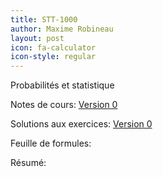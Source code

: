 ```yaml
---
title: STT-1000
author: Maxime Robineau
layout: post
icon: fa-calculator
icon-style: regular
---
```

Probabilités et statistique

Notes de cours: [Version 0](https://github.com/maximerobineau/cours_ulaval/raw/master/STT-1000/notes_de_cours/notes_stt1000.pdf)

Solutions aux exercices: [Version 0](https://github.com/maximerobineau/cours_ulaval/raw/master/STT-1000/exercices/exercices_stt1000.pdf)

Feuille de formules:

Résumé:
